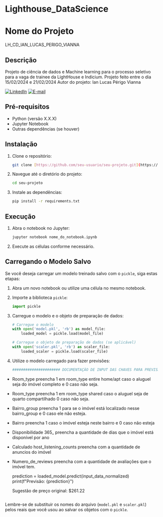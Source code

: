 ﻿# Lighthouse_DataScience
# Nome do Projeto
LH_CD_IAN_LUCAS_PERIGO_VIANNA

## Descrição
Projeto de ciência de dados e Machine learning para o processo seletivo para a vaga de trainee da LightHouse e Indicium.
Projeto feito entre o dia 15/02/2024 e 21/02/2024
Autor do projeto: Ian Lucas Périgo Vianna

[![LinkedIn](https://img.shields.io/badge/LinkedIn-Profile-blue?style=flat-square&logo=linkedin&labelColor=blue)](https://www.linkedin.com/in/ianperigo)
[![E-mail](https://img.shields.io/badge/E--mail-Enviar%20E--mail-brightgreen?style=flat-square&logo=gmail&labelColor=brightgreen)](mailto:seu-ian.perigo.v@egmail.com)


## Pré-requisitos

- Python (versão X.X.X)
- Jupyter Notebook
- Outras dependências (se houver)

## Instalação

1. Clone o repositório:

    ```bash
    git clone [https://github.com/seu-usuario/seu-projeto.git](https://github.com/IanPerigoVianna/Lighthouse_DataScience.git)
    ```

2. Navegue até o diretório do projeto:

    ```bash
    cd seu-projeto
    ```

3. Instale as dependências:

    ```bash
    pip install -r requirements.txt
    ```

## Execução

1. Abra o notebook no Jupyter:

    ```bash
    jupyter notebook nome_do_notebook.ipynb
    ```

2. Execute as células conforme necessário.

## Carregando o Modelo Salvo

Se você deseja carregar um modelo treinado salvo com o `pickle`, siga estas etapas:

1. Abra um novo notebook ou utilize uma célula no mesmo notebook.

2. Importe a biblioteca `pickle`:

    ```python
    import pickle
    ```

3. Carregue o modelo e o objeto de preparação de dados:

    ```python
    # Carregue o modelo
    with open('model.pkl', 'rb') as model_file:
        loaded_model = pickle.load(model_file)

    # Carregue o objeto de preparação de dados (se aplicável)
    with open('scaler.pkl', 'rb') as scaler_file:
        loaded_scaler = pickle.load(scaler_file)
    ```

4. Utilize o modelo carregado para fazer previsões:

    ```python
   ###################### DOCUMENTAÇÃO DE INPUT DAS CHAVES PARA PREVISÃO DO PREÇO DO IMÓVEL #########################

 - Room_type preencha 1  em room_type entire home/apt caso o aluguel seja do imóvel completo e 0 caso não seja. 
 - Room_type preencha 1  em room_type shared caso o aluguel seja de quarto compartilhado 0 caso não seja.
 - Bairro_group preencha 1 para se o imóvel está localizado nesse bairro_group e 0 caso ele não esteja.
 - Bairro preencha 1 caso o imóvel esteja neste bairro e 0 caso não esteja
 - Disponibilidade 365_ preencha a quantidade de dias que o imóvel está disponível por ano
 - Calculado host_listening_counts preencha com a quantidade de anuncios do imóvel
 - Numero_de_reviews preencha com a quantidade de avaliações que o imóvel tem.

    prediction = loaded_model.predict(input_data_normalized)
    print(f"Previsão: {prediction}")

    Sugestão de preço original: $261.22
    ```

Lembre-se de substituir os nomes do arquivo (`model.pkl` e `scaler.pkl`) pelos reais que você usou ao salvar os objetos com o `pickle`.

